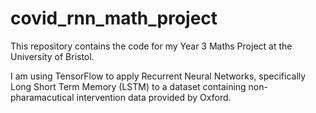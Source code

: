 # covid_rnn_math_project

This repository contains the code for my Year 3 Maths Project at the University of Bristol.

I am using TensorFlow to apply Recurrent Neural Networks, specifically Long Short Term Memory (LSTM) to a dataset containing non-pharamacutical intervention data provided by Oxford. 
